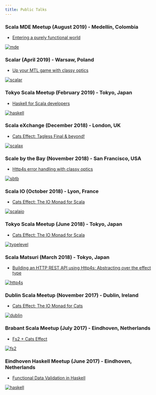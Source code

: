 ```yaml
---
title: Public Talks
---
```


### Scala MDE Meetup (August 2019) - Medellín, Colombia

- [Entering a purely functional world](https://slides.com/volpegabriel/purely-functional-world)

[![mde](/img/talks/fp-world.png)](https://www.meetup.com/ScalaMDE/events/263423621/)

### Scalar (April 2019) - Warsaw, Poland

- [Up your MTL game with classy optics](https://paidy.github.io/talks/scalar2019/)

[![scalar](/img/talks/scalar.png)](http://scalar-conf.com/)

### Tokyo Scala Meetup (February 2019) - Tokyo, Japan

- [Haskell for Scala developers](https://paidy.github.io/talks/tokyo2019-haskell/)

[![haskell](/img/talks/haskell-scala.png)](https://www.meetup.com/Tokyo-Scala-Developers/events/258586177/)

### Scala eXchange (December 2018) - London, UK

- [Cats Effect: Tagless Final & beyond!](https://skillsmatter.com/skillscasts/12634-cats-effect-tagless-final-and-beyond)

[![scalax](/img/talks/scalax.png)](https://skillsmatter.com/conferences/10488-scala-exchange-2018)

### Scale by the Bay (November 2018) - San Francisco, USA

- [Http4s error handling with classy optics](https://www.youtube.com/watch?v=UUX5KvPgejM)

[![sbtb](/img/talks/sbtb.png)](http://scale.bythebay.io/)

### Scala IO (October 2018) - Lyon, France

- [Cats Effect: The IO Monad for Scala](https://www.youtube.com/watch?v=8_TWM2t97r4)

[![scalaio](/img/talks/scalaio.png)](https://scala.io/)

### Tokyo Scala Meetup (June 2018) - Tokyo, Japan

- [Cats Effect: The IO Monad for Scala](https://paidy.github.io/talks/tokyo2018-cats-effect/)

[![typelevel](/img/talks/typelevel.png)](https://www.meetup.com/Tokyo-Scala-Developers/events/250976376/)

### Scala Matsuri (March 2018) - Tokyo, Japan

- [Building an HTTP REST API using Http4s: Abstracting over the effect type](http://www.youtube.com/watch?v=pGfj_l-h3M8)

[![http4s](/img/talks/scala-matsuri.jpg)](http://2018.scalamatsuri.org/index_en.html)

### Dublin Scala Meetup (November 2017) - Dublin, Ireland

- [Cats Effect: The IO Monad for Cats](https://slides.com/volpegabriel/cats-effect#/)

[![dublin](/img/talks/dublin.png)](https://www.meetup.com/Dublin-Scala-users-group/events/245073335)

### Brabant Scala Meetup (July 2017) - Eindhoven, Netherlands

- [Fs2 + Cats Effect](https://slides.com/volpegabriel/fs2#/)

[![fs2](/img/talks/fs2.png)](https://www.meetup.com/brabant-scala/events/241394892)

### Eindhoven Haskell Meetup (June 2017) - Eindhoven, Netherlands

- [Functional Data Validation in Haskell](https://slides.com/volpegabriel/functional-data-validation#/)

[![haskell](/img/talks/haskell.png)](https://www.meetup.com/Eindhoven-Haskell-Meetup/events/240066834)
